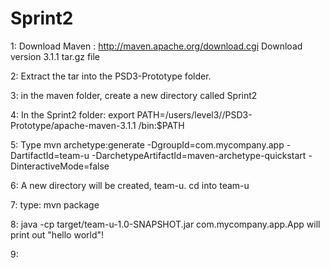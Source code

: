 Sprint2
=======

1:  Download Maven : http://maven.apache.org/download.cgi
      Download version 3.1.1 tar.gz file
      
2:  Extract the tar into the PSD3-Prototype folder.

3:  in the maven folder, create a new directory called Sprint2

4:  In the Sprint2 folder: export PATH=/users/level3/<YOURSTUDENTID>/PSD3-Prototype/apache-maven-3.1.1
      /bin:$PATH
      
5:  Type mvn archetype:generate -DgroupId=com.mycompany.app -DartifactId=team-u -DarchetypeArtifactId=maven-archetype-quickstart -DinteractiveMode=false

6:  A new directory will be created, team-u. cd into team-u

7:  type: mvn package

8:  java -cp target/team-u-1.0-SNAPSHOT.jar com.mycompany.app.App will print out "hello world"!

9:  
